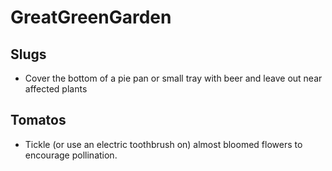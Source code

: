 # GreatGreenGarden

## Slugs
- Cover the bottom of a pie pan or small tray with beer and leave out near affected plants

## Tomatos
- Tickle (or use an electric toothbrush on) almost bloomed flowers to encourage pollination. 
